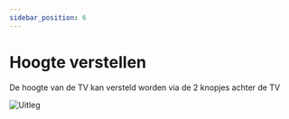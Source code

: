 ```yaml
---
sidebar_position: 6
---
```


# Hoogte verstellen

De hoogte van de TV kan versteld worden via de 2 knopjes achter de TV

![Uitleg](/img/handleiding/IMG_0861.JPG)